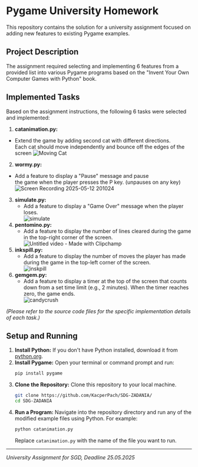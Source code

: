 # Pygame University Homework

This repository contains the solution for a university assignment focused on adding new features to existing Pygame examples.

## Project Description

The assignment required selecting and implementing 6 features from a provided list into various Pygame programs based on the "Invent Your Own Computer Games with Python" book.

## Implemented Tasks

Based on the assignment instructions, the following 6 tasks were selected and implemented:

1.  **catanimation.py:**
   - Extend the game by adding second cat with different directions. \
     Each cat should move independently and bounce off the edges of the screen
     ![Moving Cat](https://github.com/user-attachments/assets/3ee81046-3b37-443e-90e7-d90df89bd5f3)
2.  **wormy.py:**
   - Add a feature to display a "Pause" message and pause \
     the game when the player presses the P key. (unpauses on any key) \
     ![Screen Recording 2025-05-12 201024](https://github.com/user-attachments/assets/8e6a46c9-75a0-40a8-b901-dfcc66ba2302)
3. **simulate.py:**
     - Add a feature to display a "Game Over" message when the player loses.\
       ![simulate](https://github.com/user-attachments/assets/98640016-43bb-49b3-9160-2f9186c2684e)
4. **pentomino.py:**
     - Add a feature to display the number of lines cleared during the game in the top-right corner of the screen. \
       ![Untitled video - Made with Clipchamp](https://github.com/user-attachments/assets/f045dbc6-e823-42e6-8903-7990955d56c8)
5.  **inkspill.py:**
     - Add a feature to display the number of moves the player has made during the game in the top-left corner of the screen. \
       ![inskpill](https://github.com/user-attachments/assets/7f3f9096-bbb5-49c2-bac4-81b396ead71e)
6.  **gemgem.py:**
     - Add a feature to display a timer at the top of the screen that counts down from a set time limit (e.g., 2 minutes). When the timer reaches zero, the game ends. \
      ![candycrush](https://github.com/user-attachments/assets/49f5340c-5790-43c9-b946-35a77fc16b8a)

*(Please refer to the source code files for the specific implementation details of each task.)*

## Setup and Running

1.  **Install Python:** If you don't have Python installed, download it from [python.org](https://www.python.org/downloads/).
2.  **Install Pygame:** Open your terminal or command prompt and run:
    ```bash
    pip install pygame
    ```
3.  **Clone the Repository:** Clone this repository to your local machine.
    ```bash
    git clone https://github.com/KacperPach/SDG-ZADANIA/
    cd SDG-ZADANIA
    ```
4.  **Run a Program:** Navigate into the repository directory and run any of the modified example files using Python. For example:
    ```bash
    python catanimation.py
    ```
    Replace `catanimation.py` with the name of the file you want to run.

---

*University Assignment for SGD, Deadline 25.05.2025*

